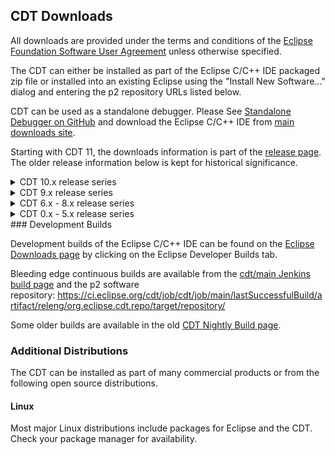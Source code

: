 CDT Downloads
-------------

All downloads are provided under the terms and conditions of the [Eclipse Foundation Software User Agreement](https://www.eclipse.org/legal/epl/notice.php) unless otherwise specified.

The CDT can either be installed as part of the Eclipse C/C++ IDE packaged zip file or installed into an existing Eclipse using the "Install New Software..." dialog and entering the p2 repository URLs listed below.

CDT can be used as a standalone debugger. Please See [Standalone Debugger on GitHub](https://github.com/eclipse-cdt/cdt/blob/main/StandaloneDebugger.md) and download the Eclipse C/C++ IDE from [main downloads site](https://www.eclipse.org/downloads/).

Starting with CDT 11, the downloads information is part of the [release page](https://github.com/eclipse-cdt/cdt/releases). The older release information below is kept for historical significance.

<details>
  <summary>CDT 10.x release series</summary>
  
Please use the latest release available on the [release page](https://github.com/eclipse-cdt/cdt/releases) whenever possible. Old releases are not maintained and bug reports should be created on latest release.

### CDT 10.7.1 for Eclipse 2022-06

Eclipse package: [Eclipse C/C++ IDE for 2022-06](https://www.eclipse.org/downloads/packages/release/2022-06/r/eclipse-ide-cc-developers) and run Check for Updates to get CDT 10.7.1.

p2 software repository: <https://download.eclipse.org/tools/cdt/releases/10.7>

The git repo have been tagged with the [CDT_10_7_1](https://github.com/eclipse-cdt/cdt/releases/tag/CDT_10_7_1) tag.

Archived p2 repos:

-   [cdt-10.7.1.zip](https://www.eclipse.org/downloads/download.php?file=/tools/cdt/releases/10.7/cdt-10.7.1/cdt-10.7.1.zip)
-   [cdt-10.7.0.zip](https://www.eclipse.org/downloads/download.php?file=/tools/cdt/releases/10.7/cdt-10.7.0/cdt-10.7.0.zip)

As of CDT 10.2.0 CDT no longer provides a separate standalone debugger download. Please See [Standalone Debugger on GitHub](https://github.com/eclipse-cdt/cdt/blob/main/StandaloneDebugger.md) and download the Eclipse C/C++ IDE from [main downloads site](https://www.eclipse.org/downloads/).

### CDT 10.6.2 for Eclipse 2022-03

Eclipse package: [Eclipse C/C++ IDE for 2022-03](https://www.eclipse.org/downloads/packages/release/2022-03/r/eclipse-ide-cc-developers) and run Check for Updates to get CDT 10.6.2.

p2 software repository: <https://download.eclipse.org/tools/cdt/releases/10.6>

The git repo have been tagged with the [CDT_10_6_2](https://github.com/eclipse-cdt/cdt/releases/tag/CDT_10_6_2) tag.

Archived p2 repos:

-   [cdt-10.6.2.zip](https://www.eclipse.org/downloads/download.php?file=/tools/cdt/releases/10.6/cdt-10.6.2/cdt-10.6.2.zip)
-   [cdt-10.6.1.zip](https://www.eclipse.org/downloads/download.php?file=/tools/cdt/releases/10.6/cdt-10.6.1/cdt-10.6.1.zip)
-   [cdt-10.6.0.zip](https://www.eclipse.org/downloads/download.php?file=/tools/cdt/releases/10.6/cdt-10.6.0/cdt-10.6.0.zip)

As of CDT 10.2.0 CDT no longer provides a separate standalone debugger download. Please See [Standalone Debugger on GitHub](https://github.com/eclipse-cdt/cdt/blob/main/StandaloneDebugger.md) and download the Eclipse C/C++ IDE from [main downloads site](https://www.eclipse.org/downloads/).

### CDT 10.5.0 for Eclipse 2021-12

Eclipse package: [Eclipse C/C++ IDE for 2021-12](https://www.eclipse.org/downloads/packages/release/2021-12/r/eclipse-ide-cc-developers) and run Check for Updates to get CDT 10.5.0.

p2 software repository: <https://download.eclipse.org/tools/cdt/releases/10.5>

The git repo have been tagged with the [CDT_10_5_0](https://github.com/eclipse-cdt/cdt/releases/tag/CDT_10_5_0) tag.

Archived p2 repos:

-   [cdt-10.5.0.zip](https://www.eclipse.org/downloads/download.php?file=/tools/cdt/releases/10.5/cdt-10.5.0/cdt-10.5.0.zip)

As of CDT 10.2.0 CDT no longer provides a separate standalone debugger download. Please See [Standalone Debugger on GitHub](https://github.com/eclipse-cdt/cdt/blob/main/StandaloneDebugger.md) and download the Eclipse C/C++ IDE from [main downloads site](https://www.eclipse.org/downloads/).

### CDT 10.4.1 for Eclipse 2021-09

Eclipse package: [Eclipse C/C++ IDE for 2021-09](https://www.eclipse.org/downloads/packages/release/2021-09/r/eclipse-ide-cc-developers) and run Check for Updates to get CDT 10.4.1.

p2 software repository: <https://download.eclipse.org/tools/cdt/releases/10.4>

The git repo have been tagged with the [CDT_10_4_1](https://github.com/eclipse-cdt/cdt/releases/tag/CDT_10_4_1) tag.

Archived p2 repos:

-   [cdt-10.4.1.zip](https://www.eclipse.org/downloads/download.php?file=/tools/cdt/releases/10.4/cdt-10.4.1/cdt-10.4.1.zip)
-   [cdt-10.4.0.zip](https://www.eclipse.org/downloads/download.php?file=/tools/cdt/releases/10.4/cdt-10.4.0/cdt-10.4.0.zip)

As of CDT 10.2.0 CDT no longer provides a separate standalone debugger download. Please See [Standalone Debugger on GitHub](https://github.com/eclipse-cdt/cdt/blob/main/StandaloneDebugger.md) and download the Eclipse C/C++ IDE from [main downloads site](https://www.eclipse.org/downloads/).

### CDT 10.3.3 for Eclipse 2021-06

Eclipse package: [Eclipse C/C++ IDE for 2021-06](https://www.eclipse.org/downloads/packages/release/2021-06/r/eclipse-ide-cc-developers) and run Check for Updates to get CDT 10.3.3.

p2 software repository: <https://download.eclipse.org/tools/cdt/releases/10.3>

The git repo have been tagged with the [CDT_10_3_3](https://github.com/eclipse-cdt/cdt/releases/tag/CDT_10_3_3) tag.

Archived p2 repos:

-   [cdt-10.3.3.zip](https://www.eclipse.org/downloads/download.php?file=/tools/cdt/releases/10.3/cdt-10.3.3/cdt-10.3.3.zip)
-   [cdt-10.3.2.zip](https://www.eclipse.org/downloads/download.php?file=/tools/cdt/releases/10.3/cdt-10.3.2/cdt-10.3.2.zip)
-   [cdt-10.3.1.zip](https://www.eclipse.org/downloads/download.php?file=/tools/cdt/releases/10.3/cdt-10.3.1/cdt-10.3.1.zip)
-   [cdt-10.3.0.zip](https://www.eclipse.org/downloads/download.php?file=/tools/cdt/releases/10.3/cdt-10.3.0/cdt-10.3.0.zip)

As of CDT 10.2.0 CDT no longer provides a separate standalone debugger download. Please See [Standalone Debugger on GitHub](https://github.com/eclipse-cdt/cdt/blob/main/StandaloneDebugger.md) and download the Eclipse C/C++ IDE from [main downloads site](https://www.eclipse.org/downloads/).

### CDT 10.2.0 for Eclipse 2021-03

Eclipse package: [Eclipse C/C++ IDE for 2021-03](https://www.eclipse.org/downloads/packages/release/2021-03/r/eclipse-ide-cc-developers) .

p2 software repository: <https://download.eclipse.org/tools/cdt/releases/10.2>

The git repo have been tagged with the [CDT_10_2_0](https://github.com/eclipse-cdt/cdt/releases/tag/CDT_10_2_0) tag.

Archived p2 repos:

-   [cdt-10.2.0.zip](https://www.eclipse.org/downloads/download.php?file=/tools/cdt/releases/10.2/cdt-10.2.0/cdt-10.2.0.zip)

As of CDT 10.2.0 CDT no longer provides a separate standalone debugger download. Please See [Standalone Debugger on GitHub](https://github.com/eclipse-cdt/cdt/blob/main/StandaloneDebugger.md) and download the Eclipse C/C++ IDE from [main downloads site](https://www.eclipse.org/downloads/).

### CDT 10.1.0 for Eclipse 2020-12

Eclipse package: [Eclipse C/C++ IDE for 2020-12](https://www.eclipse.org/downloads/packages/release/2020-12/r/eclipse-ide-cc-developers) .

p2 software repository: <https://download.eclipse.org/tools/cdt/releases/10.1>

The git repo have been tagged with the [CDT_10_1_0](https://github.com/eclipse-cdt/cdt/releases/tag/CDT_10_1_0) tag.

Archived p2 repos:

-   [cdt-10.1.0.zip](https://www.eclipse.org/downloads/download.php?file=/tools/cdt/releases/10.1/cdt-10.1.0/cdt-10.1.0.zip)

CDT also provides its debugger as a stand-alone RCP application which can be downloaded and installed on its own, from: <https://download.eclipse.org/tools/cdt/releases/10.1/cdt-10.1.0/rcp>

The RCP stand-alone debugger has its own p2 software repository to be used within the RCP itself to upgrade it: <https://download.eclipse.org/tools/cdt/releases/10.1/cdt-10.1.0/rcp-repository>

### CDT 10.0.1 for Eclipse 2020-09

Eclipse package: [Eclipse C/C++ IDE for 2020-09](https://www.eclipse.org/downloads/packages/release/2020-09/r/eclipse-ide-cc-developers) and run Check for Updates to get CDT 10.0.1.

p2 software repository: <https://download.eclipse.org/tools/cdt/releases/10.0>

The git repo have been tagged with the [CDT_10_0_1](https://github.com/eclipse-cdt/cdt/releases/tag/CDT_10_0_1) tag.

Archived p2 repos:

-   [cdt-10.0.1.zip](https://www.eclipse.org/downloads/download.php?file=/tools/cdt/releases/10.0/cdt-10.0.1/cdt-10.0.1.zip)
-   [cdt-10.0.0.zip](https://www.eclipse.org/downloads/download.php?file=/tools/cdt/releases/10.0/cdt-10.0.0/cdt-10.0.0.zip)

CDT also provides its debugger as a stand-alone RCP application which can be downloaded and installed on its own, from: <https://download.eclipse.org/tools/cdt/releases/10.0/cdt-10.0.0/rcp>

The RCP stand-alone debugger has its own p2 software repository to be used within the RCP itself to upgrade it: <https://download.eclipse.org/tools/cdt/releases/10.0/cdt-10.0.0/rcp-repository> (CDT 10.0.1 does not include any changes to the stand-alone debugger and therefore there is no updated release for CDT 10.0.1)

</details>
  
<details>
  <summary>CDT 9.x release series</summary>
  
Please use the latest release available on the [release page](https://github.com/eclipse-cdt/cdt/releases) whenever possible. Old releases are not maintained and bug reports should be created on latest release.

### CDT 9.11.1 for Eclipse 2020-03 and 2020-06

Eclipse package: [Eclipse C/C++ IDE for 2020-06](https://www.eclipse.org/downloads/packages/release/2020-06/r/eclipse-ide-cc-developers).

p2 software repository: <https://download.eclipse.org/tools/cdt/releases/9.11>

The git repo have been tagged with the [CDT_9_11_1](https://github.com/eclipse-cdt/cdt/releases/tag/CDT_9_11_1) tag.

Archived p2 repos:

-   [cdt-9.11.1.zip](https://www.eclipse.org/downloads/download.php?file=/tools/cdt/releases/9.11/cdt-9.11.1/cdt-9.11.1.zip)
-   [cdt-9.11.0.zip](https://www.eclipse.org/downloads/download.php?file=/tools/cdt/releases/9.11/cdt-9.11.0/cdt-9.11.0.zip)

CDT also provides its debugger as a stand-alone RCP application which can be downloaded and installed on its own, from: <https://download.eclipse.org/tools/cdt/releases/9.11/cdt-9.11.1/rcp>

The RCP stand-alone debugger has its own p2 software repository to be used within the RCP itself to upgrade it: <https://download.eclipse.org/tools/cdt/releases/9.11/cdt-9.11.1/rcp-repository>

### CDT 9.10.0 for Eclipse 2019-12

Eclipse package: [Eclipse C/C++ IDE for 2019-12](https://www.eclipse.org/downloads/packages/release/2019-12/r/eclipse-ide-cc-developers).

p2 software repository: <https://download.eclipse.org/tools/cdt/releases/9.10>

The git repo have been tagged with the [CDT_9_10_0](https://github.com/eclipse-cdt/cdt/releases/tag/CDT_9_10_0) tag.

Archived p2 repos:

-   [cdt-9.10.0.zip](https://www.eclipse.org/downloads/download.php?file=/tools/cdt/releases/9.10/cdt-9.10.0/cdt-9.10.0.zip)

CDT also provides its debugger as a stand-alone RCP application which can be downloaded and installed on its own, from: <https://download.eclipse.org/tools/cdt/releases/9.10/cdt-9.10.0/rcp>

The RCP stand-alone debugger has its own p2 software repository to be used within the RCP itself to upgrade it: <https://download.eclipse.org/tools/cdt/releases/9.10/cdt-9.10.0/rcp-repository>

### CDT 9.9.0 for Eclipse 2019-09

Eclipse package: [Eclipse C/C++ IDE for 2019-09](https://www.eclipse.org/downloads/packages/release/2019-09/r/eclipse-ide-cc-developers).

p2 software repository: <https://download.eclipse.org/tools/cdt/releases/9.9>

The git repo have been tagged with the [CDT_9_9_0](https://github.com/eclipse-cdt/cdt/releases/tag/CDT_9_9_0) tag.

Archived p2 repos:

-   [cdt-9.9.0.zip](https://www.eclipse.org/downloads/download.php?file=/tools/cdt/releases/9.9/cdt-9.9.0/cdt-9.9.0.zip)

CDT also provides its debugger as a stand-alone RCP application which can be downloaded and installed on its own, from: <https://download.eclipse.org/tools/cdt/releases/9.9/cdt-9.9.0/rcp>

The RCP stand-alone debugger has its own p2 software repository to be used within the RCP itself to upgrade it: <https://download.eclipse.org/tools/cdt/releases/9.9/cdt-9.9.0/rcp-repository>

### CDT 9.8.0 for Eclipse 2019-06

Eclipse package: [Eclipse C/C++ IDE for 2019-06](https://www.eclipse.org/downloads/packages/release/2019-06/r/eclipse-ide-cc-developers).

p2 software repository: <https://download.eclipse.org/tools/cdt/releases/9.8>

The git repo have been tagged with the [CDT_9_8_1](https://github.com/eclipse-cdt/cdt/releases/tag/CDT_9_8_1) tag.

Archived p2 repos:

-   [cdt-9.8.1.zip](https://www.eclipse.org/downloads/download.php?file=/tools/cdt/releases/9.8/cdt-9.8.1/cdt-9.8.1.zip)
-   [cdt-9.8.0.zip](https://www.eclipse.org/downloads/download.php?file=/tools/cdt/releases/9.8/cdt-9.8.0/cdt-9.8.0.zip)

CDT also provides its debugger as a stand-alone RCP application which can be downloaded and installed on its own, from: <https://download.eclipse.org/tools/cdt/releases/9.8/cdt-9.8.1/rcp>

The RCP stand-alone debugger has its own p2 software repository to be used within the RCP itself to upgrade it: <https://download.eclipse.org/tools/cdt/releases/9.8/cdt-9.8.1/rcp-repository>

### CDT 9.7.2 for Eclipse 2019-03

Eclipse package: [Eclipse C/C++ IDE for 2019-03](https://www.eclipse.org/downloads/packages/release/2019-03/r/eclipse-ide-cc-developers).

p2 software repository: <https://download.eclipse.org/tools/cdt/releases/9.7>

The git repo have been tagged with the [CDT_9_7_2](https://github.com/eclipse-cdt/cdt/releases/tag/CDT_9_7_2) tag.

Archived p2 repos:

-   [cdt-9.7.2.zip](https://www.eclipse.org/downloads/download.php?file=/tools/cdt/releases/9.7/cdt-9.7.2/cdt-9.7.2.zip)
-   [cdt-9.7.1.zip](https://www.eclipse.org/downloads/download.php?file=/tools/cdt/releases/9.7/cdt-9.7.1/cdt-9.7.1.zip)
-   [cdt-9.7.0.zip](https://www.eclipse.org/downloads/download.php?file=/tools/cdt/releases/9.7/cdt-9.7.0/cdt-9.7.0.zip)

CDT also provides its debugger as a stand-alone RCP application which can be downloaded and installed on its own, from: <https://download.eclipse.org/tools/cdt/releases/9.7/cdt-9.7.2/rcp>

The RCP stand-alone debugger has its own p2 software repository to be used within the RCP itself to upgrade it: <https://download.eclipse.org/tools/cdt/releases/9.7/cdt-9.7.2/rcp-repository>

### CDT 9.6.0 for Eclipse 2018-12

Eclipse package: [Eclipse C/C++ IDE for 2018-12](https://www.eclipse.org/downloads/packages/release/2018-12/r/eclipse-ide-cc-developers).

p2 software repository: <https://download.eclipse.org/tools/cdt/releases/9.6>

The git repo have been tagged with the [CDT_9_6_0](https://github.com/eclipse-cdt/cdt/releases/tag/CDT_9_6_0) tag.

Archived p2 repos:

-   [cdt-9.6.0.zip](https://www.eclipse.org/downloads/download.php?file=/tools/cdt/releases/9.6/cdt-9.6.0/cdt-9.6.0.zip)

CDT also provides its debugger as a stand-alone RCP application which can be downloaded and installed on its own, from: <https://download.eclipse.org/tools/cdt/releases/9.6/cdt-9.6.0/rcp>

The RCP stand-alone debugger has its own p2 software repository to be used within the RCP itself to upgrade it: <https://download.eclipse.org/tools/cdt/releases/9.6/cdt-9.6.0/rcp-repository>

### CDT 9.5.5 for Eclipse Photon and 2018-09

Eclipse package: [Eclipse C/C++ IDE for 2018-09](https://www.eclipse.org/downloads/packages/release/2018-09/r/eclipse-ide-cc-developers).

Eclipse package: [Eclipse C/C++ IDE for Photon](https://www.eclipse.org/downloads/packages/release/photon/r/eclipse-ide-cc-developers).

p2 software repository: <https://download.eclipse.org/tools/cdt/releases/9.5>

The git repo have been tagged with the [CDT_9_5_5](https://github.com/eclipse-cdt/cdt/releases/tag/CDT_9_5_5) tag.

Archived p2 repos:

-   [cdt-9.5.5.zip](https://www.eclipse.org/downloads/download.php?file=/tools/cdt/releases/9.5/cdt-9.5.5/cdt-9.5.5.zip)
-   [cdt-9.5.4.zip](https://www.eclipse.org/downloads/download.php?file=/tools/cdt/releases/9.5/cdt-9.5.4/cdt-9.5.4.zip)
-   [cdt-9.5.3.zip](https://www.eclipse.org/downloads/download.php?file=/tools/cdt/releases/9.5/cdt-9.5.3/cdt-9.5.3.zip)
-   [cdt-9.5.2.zip](https://www.eclipse.org/downloads/download.php?file=/tools/cdt/releases/9.5/cdt-9.5.2/cdt-9.5.2.zip)
-   [cdt-9.5.1.zip](https://www.eclipse.org/downloads/download.php?file=/tools/cdt/releases/9.5/cdt-9.5.1/cdt-9.5.1.zip)
-   [cdt-9.5.0.zip](https://www.eclipse.org/downloads/download.php?file=/tools/cdt/releases/9.5/cdt-9.5.0/cdt-9.5.0.zip)

CDT also provides its debugger as a stand-alone RCP application which can be downloaded and installed on its own, from: <https://download.eclipse.org/tools/cdt/releases/9.5/cdt-9.5.5/rcp>

The RCP stand-alone debugger has its own p2 software repository to be used within the RCP itself to upgrade it: <https://download.eclipse.org/tools/cdt/releases/9.5/cdt-9.5.5/rcp-repository>

### CDT 9.4.3 for Eclipse Oxygen

Eclipse package: [Eclipse C/C++ IDE for Oxygen.3](https://www.eclipse.org/downloads/packages/eclipse-ide-cc-developers/oxygen3).

p2 software repository: <https://download.eclipse.org/tools/cdt/releases/9.4>

The git repo have been tagged with the [CDT_9_4_3](https://github.com/eclipse-cdt/cdt/releases/tag/CDT_9_4_3) tag.

Archived p2 repos:

-   [cdt-9.4.3.zip](https://www.eclipse.org/downloads/download.php?file=/tools/cdt/releases/9.4/cdt-9.4.3/cdt-9.4.3.zip)
-   [cdt-9.4.2.zip](https://www.eclipse.org/downloads/download.php?file=/tools/cdt/releases/9.4/cdt-9.4.2/cdt-9.4.2.zip)
-   [cdt-9.4.1.zip](https://www.eclipse.org/downloads/download.php?file=/tools/cdt/releases/9.4/cdt-9.4.1/cdt-9.4.1.zip)
-   [cdt-9.4.0.zip](https://www.eclipse.org/downloads/download.php?file=/tools/cdt/releases/9.4/cdt-9.4.0/cdt-9.4.0.zip)

CDT also provides its debugger as a stand-alone RCP application which can be downloaded and installed on its own, from: <https://download.eclipse.org/tools/cdt/releases/9.4/cdt-9.4.3/rcp>

The RCP stand-alone debugger has its own p2 software repository to be used within the RCP itself to upgrade it: <https://download.eclipse.org/tools/cdt/releases/9.4/cdt-9.4.3/rcp-repository>

### CDT 9.3.3 for Eclipse Oxygen

Eclipse package: [Eclipse C/C++ IDE for Oxygen.1](https://www.eclipse.org/downloads/packages/eclipse-ide-cc-developers/oxygen1).

p2 software repository: <https://download.eclipse.org/tools/cdt/releases/9.3>

The git repo have been tagged with the CDT_9_3_0 tag.

Archived p2 repos:

-   [cdt-9.3.3.zip](https://www.eclipse.org/downloads/download.php?file=/tools/cdt/releases/9.3/cdt-9.3.3.zip)
-   CDT 9.3.2 was not released.
-   [cdt-9.3.1.zip](https://www.eclipse.org/downloads/download.php?file=/tools/cdt/releases/9.3/cdt-9.3.1.zip)
-   [cdt-9.3.0.zip](https://www.eclipse.org/downloads/download.php?file=/tools/cdt/releases/9.3/cdt-9.3.0.zip)

CDT also provides its debugger as a stand-alone RCP application which can be downloaded and installed on its own, from: <https://download.eclipse.org/tools/cdt/releases/9.3/cdt9.3.3/rcp>

The RCP stand-alone debugger has its own p2 software repository to be used within the RCP itself to upgrade it: <https://download.eclipse.org/tools/cdt/releases/9.3/cdt9.3.3/rcp-repository>

### CDT 9.2.1 for Eclipse Neon

Eclipse package: [Eclipse C/C++ IDE for Neon.3](https://www.eclipse.org/downloads/packages/eclipse-ide-cc-developers/neon3).

p2 software repository: <https://download.eclipse.org/tools/cdt/releases/9.2>

The git repo have been tagged with the CDT_9_2_1 tag.

Archived p2 repos:

-   [cdt-9.2.1.zip](https://www.eclipse.org/downloads/download.php?file=/tools/cdt/releases/9.2/cdt-9.2.1.zip)
-   [cdt-9.2.0.zip](https://www.eclipse.org/downloads/download.php?file=/tools/cdt/releases/9.2/cdt-9.2.0.zip)
-   [cdt-9.1.0.zip](https://www.eclipse.org/downloads/download.php?file=/tools/cdt/releases/9.1/cdt-9.1.0.zip)
-   [cdt-9.0.1.zip](https://www.eclipse.org/downloads/download.php?file=/tools/cdt/releases/9.0/cdt-9.0.1.zip)
-   [cdt-9.0.0.zip](https://www.eclipse.org/downloads/download.php?file=/tools/cdt/releases/9.0/cdt-9.0.0.zip)

CDT also provides its debugger as a stand-alone RCP application which can be downloaded and installed on its own, from: <https://download.eclipse.org/tools/cdt/releases/9.2/r.1/rcp>

The RCP stand-alone debugger has its own p2 software repository to be used within the RCP itself to upgrade it: <https://download.eclipse.org/tools/cdt/releases/9.2/r.1/rcp-repository>
</details>
  
<details>
  <summary>CDT 6.x - 8.x release series</summary>
  
Please use the latest release available on the [release page](https://github.com/eclipse-cdt/cdt/releases) whenever possible. Old releases are not maintained and bug reports should be created on latest release.

### CDT 8.8.1 for Eclipse Mars

Eclipse package: [Eclipse C/C++ IDE for Mars.2](https://www.eclipse.org/downloads/packages/eclipse-ide-cc-developers/mars2).

p2 software repository: <https://download.eclipse.org/tools/cdt/releases/8.8.1>

The git repos have been tagged with the CDT_8_8_1 tag.

Archived p2 repos:

-   [cdt-8.8.1.zip](https://www.eclipse.org/downloads/download.php?file=/tools/cdt/releases/8.8.1/cdt-8.8.1.zip)
-   [cdt-8.8.0.zip](https://www.eclipse.org/downloads/download.php?file=/tools/cdt/releases/8.8/cdt-8.8.0.zip)
-   [cdt-8.7.0.zip](https://www.eclipse.org/downloads/download.php?file=/tools/cdt/releases/8.7/cdt-8.7.0.zip)

CDT also provides its debugger as a stand-alone RCP application which can be downloaded and installed on its own, from: <https://download.eclipse.org/tools/cdt/releases/8.8.1/r/rcp>

The RCP stand-alone debugger has its own p2 software repository to be used within the RCP itself to upgrade it: <https://download.eclipse.org/tools/cdt/releases/8.8.1/r/rcp-repository>

### CDT 8.6.0 for Eclipse Luna

Eclipse package: [Eclipse C/C++ IDE for Luna SR2](https://www.eclipse.org/downloads/packages/eclipse-ide-cc-developers/lunasr2).

p2 software repository: <https://download.eclipse.org/tools/cdt/releases/8.6>

The git repos have been tagged with the CDT_8_6_0 tag.

Archived p2 repos:

-   [cdt-8.6.0.zip](https://www.eclipse.org/downloads/download.php?file=/tools/cdt/releases/8.6/cdt-8.6.0.zip)
-   [cdt-8.5.0.zip](https://www.eclipse.org/downloads/download.php?file=/tools/cdt/releases/8.5/cdt-8.5.0.zip)
-   [cdt-8.4.0.zip](https://www.eclipse.org/downloads/download.php?file=/tools/cdt/releases/8.4/cdt-8.4.0.zip)

### CDT 8.3.0 for Eclipse Kepler

Eclipse package: [Eclipse C/C++ IDE for Kepler SR2](https://www.eclipse.org/downloads/packages/eclipse-ide-cc-developers/keplersr2).

p2 software repository: <https://download.eclipse.org/tools/cdt/releases/kepler>

The git repos have been tagged with the CDT_8_3_0 tag.

Archived p2 repos:

-   [cdt-master-8.3.0.zip](https://www.eclipse.org/downloads/download.php?file=/tools/cdt/releases/kepler/sr2/cdt-master-8.3.0.zip)
-   [cdt-master-8.2.1.zip](https://www.eclipse.org/downloads/download.php?file=/tools/cdt/releases/kepler/sr1/cdt-master-8.2.1.zip)
-   [cdt-master-8.2.0.zip](https://www.eclipse.org/downloads/download.php?file=/tools/cdt/releases/kepler/r/cdt-master-8.2.0.zip)

### CDT 8.1.2 for Eclipse Juno

Eclipse package: [Eclipse C/C++ IDE for Juno SR2](https://www.eclipse.org/downloads/packages/eclipse-ide-cc-developers/junosr2).

p2 software repository: <https://download.eclipse.org/tools/cdt/releases/juno>

The git repos have been tagged with the CDT_8_1_2 tag.

Archived p2 repos:

-   [cdt-master-8.1.2.zip](https://www.eclipse.org/downloads/download.php?file=/tools/cdt/releases/juno/sr2/cdt-master-8.1.2.zip)
-   [cdt-master-8.1.1.zip](https://www.eclipse.org/downloads/download.php?file=/tools/cdt/releases/juno/sr1/cdt-master-8.1.1.zip)
-   [cdt-master-8.1.0.zip](https://www.eclipse.org/downloads/download.php?file=/tools/cdt/releases/juno/r/cdt-master-8.1.0.zip)

### CDT 8.0.2 for Eclipse Indigo

Eclipse package: [Eclipse C/C++ IDE Indigo SR2](https://www.eclipse.org/downloads/packages/eclipse-ide-cc-developers-includes-incubating-components/indigosr2).

p2 software repository: <https://download.eclipse.org/tools/cdt/releases/indigo>

The git repos have been tagged with the CDT_8_0_2 tag.

Archived p2 repos:

-   [cdt-master-8.0.2.zip](https://www.eclipse.org/downloads/download.php?file=/tools/cdt/releases/indigo/dist/cdt-master-8.0.2.zip)
-   [cdt-master-8.0.1.zip](https://www.eclipse.org/downloads/download.php?file=/tools/cdt/releases/indigo/dist/cdt-master-8.0.1.zip)
-   [cdt-master-8.0.0.zip](https://www.eclipse.org/downloads/download.php?file=/tools/cdt/releases/indigo/dist/cdt-master-8.0.0.zip)
  
### CDT 7.0.2 for Eclipse Helios

Eclipse package: [Eclipse C/C++ IDE Helios SR2](https://www.eclipse.org/downloads/packages/eclipse-ide-cc-developers/heliossr2).

p2 software repository: <https://download.eclipse.org/tools/cdt/releases/helios>

Archived p2 repos:

-   [cdt-master-7.0.2.zip](https://www.eclipse.org/downloads/download.php?file=/tools/cdt/releases/helios/dist/cdt-master-7.0.2.zip)
-   [cdt-master-7.0.1.zip](https://www.eclipse.org/downloads/download.php?file=/tools/cdt/releases/helios/dist/cdt-master-7.0.1.zip)
-   [cdt-master-7.0.0.zip](https://www.eclipse.org/downloads/download.php?file=/tools/cdt/releases/helios/dist/cdt-master-7.0.0.zip)

### CDT 6.0.2 for Eclipse Galileo

Eclipse package: [Eclipse C/C++ IDE Galileo SR2](https://www.eclipse.org/downloads/packages/eclipse-ide-cc-developers/galileosr2).

p2 software repository: <https://download.eclipse.org/tools/cdt/releases/galileo>

Archived p2 repos:

-   [cdt-master-6.0.2.zip](https://www.eclipse.org/downloads/download.php?file=/tools/cdt/releases/galileo/dist/cdt-master-6.0.2.zip)
-   [cdt-master-6.0.1.zip](https://www.eclipse.org/downloads/download.php?file=/tools/cdt/releases/galileo/dist/cdt-master-6.0.1.zip)
-   [cdt-master-6.0.0.zip](https://www.eclipse.org/downloads/download.php?file=/tools/cdt/releases/galileo/dist/cdt-master-6.0.0.zip)
</details>
  
<details>
  <summary>CDT 0.x - 5.x release series</summary>
 
  There is limited information preserved about these old releases. Some of the download files are available on <https://archive.eclipse.org/tools/cdt/releases/> and <https://archive.eclipse.org/tools/cdt/updates/>
</details>
### Development Builds

Development builds of the Eclipse C/C++ IDE can be found on the [Eclipse Downloads page](https://www.eclipse.org/downloads/packages/) by clicking on the Eclipse Developer Builds tab.

Bleeding edge continuous builds are available from the [cdt/main Jenkins build page](https://ci.eclipse.org/cdt/job/cdt/job/main/) and the p2 software repository: <https://ci.eclipse.org/cdt/job/cdt/job/main/lastSuccessfulBuild/artifact/releng/org.eclipse.cdt.repo/target/repository/>

Some older builds are available in the old [CDT Nightly Build page](https://archive.eclipse.org/tools/cdt/builds/).

### Additional Distributions

The CDT can be installed as part of many commercial products or from the following open source distributions.

#### Linux

Most major Linux distributions include packages for Eclipse and the CDT. Check your package manager for availability.
